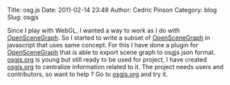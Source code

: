 Title: osg.js
Date: 2011-02-14 23:48
Author: Cedric Pinson
Category: blog
Slug: osgjs

Since I play with WebGL, I wanted a way to work as I do with
[OpenSceneGraph](http://openscenegraph.org). So I started to write a
subset of [OpenSceneGraph](http://openscenegraph.org) in javascript that
uses same concept. For this I have done a plugin for
[OpenSceneGraph](http://openscenegraph.org) that is able to export scene
graph to osgjs json format. [osgjs.org](http://osgjs.org) is young but
still ready to be used for project, I have created
[osgjs.org](http://osgjs.org) to centralize information related to it.
The project needs users and contributors, so want to help ? Go to
[osgjs.org](http://osgjs.org) and try it.
